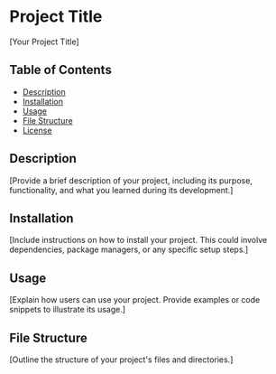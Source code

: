 # Project Title

[Your Project Title]

## Table of Contents

- [Description](#description)
- [Installation](#installation)
- [Usage](#usage)
- [File Structure](#file-structure)
- [License](#license)

## Description

[Provide a brief description of your project, including its purpose, functionality, and what you learned during its development.]

## Installation

[Include instructions on how to install your project. This could involve dependencies, package managers, or any specific setup steps.]

## Usage

[Explain how users can use your project. Provide examples or code snippets to illustrate its usage.]

## File Structure

[Outline the structure of your project's files and directories.]

